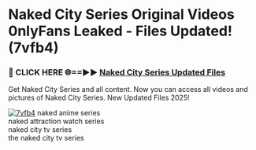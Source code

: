 # Naked City Series Original Videos 0nlyFans Leaked - Files Updated! (7vfb4)

<h3>🔴 CLICK HERE 🌐==►► <a href="https://tinyurl.com/yckcrads" rel="nofollow">Naked City Series Updated Files</a></h3>

Get Naked City Series and all content. Now you can access all videos and pictures of Naked City Series. New Updated Files 2025!

[![7vfb4](https://i.imgur.com/hpKpOFt.gif)](https://tinyurl.com/yckcrads)
naked anime series<br>
naked attraction watch series<br>
naked city tv series<br>
the naked city tv series